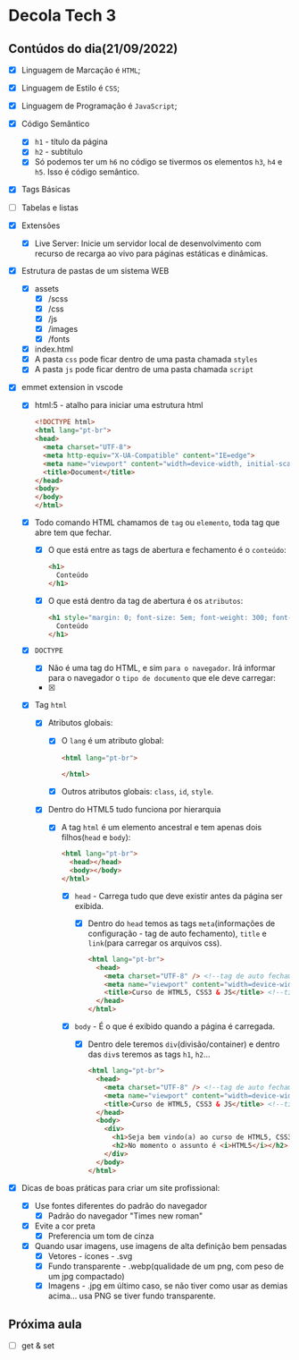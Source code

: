 # Decola Tech 3

## Contúdos do dia(21/09/2022)

- [x] Linguagem de Marcação é `HTML`;
- [x] Linguagem de Estilo é `CSS`;
- [x] Linguagem de Programação é `JavaScript`;
- [x] Código Semântico
  - [x] `h1` - título da página
  - [x] `h2` - subtítulo 
  - [x] Só podemos ter um `h6` no código se tivermos os elementos `h3`, `h4` e `h5`. Isso é código semântico. 
- [x] Tags Básicas
- [ ]  Tabelas e listas

- [x] Extensões
  - [x] Live Server: Inicie um servidor local de desenvolvimento com recurso de recarga ao vivo para páginas estáticas e dinâmicas.

- [x] Estrutura de pastas de um sistema WEB
  - [x] assets
    - [x] /scss
    - [x] /css
    - [x] /js
    - [x] /images
    - [x] /fonts
  - [x] index.html
  - [x] A pasta `css` pode ficar dentro de uma pasta chamada `styles`
  - [x] A pasta `js` pode ficar dentro de uma pasta chamada `script`

- [x] emmet extension in vscode
  - [x] html:5 - atalho para iniciar uma estrutura html
    
    ``` HTML 
    <!DOCTYPE html>
    <html lang="pt-br">
    <head>
      <meta charset="UTF-8">
      <meta http-equiv="X-UA-Compatible" content="IE=edge">
      <meta name="viewport" content="width=device-width, initial-scale=1.0">
      <title>Document</title>
    </head>
    <body>
    </body>
    </html>
    ```

  - [x] Todo comando HTML chamamos de `tag` ou `elemento`, toda tag que abre tem que fechar.
    - [x] O que está entre as tags de abertura e fechamento é o `conteúdo`:
  
      ``` HTML
      <h1>
        Conteúdo
      </h1>
      ```
  
    - [x] O que está dentro da tag de abertura é os `atributos`:

      ``` HTML
      <h1 style="margin: 0; font-size: 5em; font-weight: 300; font-family: 'Robot';">
        Conteúdo
      </h1>
      ```

  - [x] `DOCTYPE` 
    - [x] Não é uma tag do HTML, e sim `para o navegador`. Irá informar para o navegador o `tipo de documento` que ele deve carregar:
    - [x] <!DOCTYPE html>

  - [x] Tag `html`  
    - [x] Atributos globais:
      - [x] O `lang` é um atributo global:
        
        ``` HTML
        <html lang="pt-br">
          
        </html>
        ```

      - [x] Outros atributos globais: `class`, `id`, `style`.

    - [x] Dentro do HTML5 tudo funciona por hierarquia
      - [x] A tag `html` é um elemento ancestral e tem apenas dois filhos(`head` e `body`):

        ``` HTML
        <html lang="pt-br">
          <head></head>
          <body></body>
        </html>
        ```

        - [x] `head` - Carrega tudo que deve existir antes da página ser exibida.
          - [x] Dentro do `head` temos as tags `meta`(informações de configuração - tag de auto fechamento), `title` e `link`(para carregar os arquivos css).
            
            ``` HTML
            <html lang="pt-br">
              <head>
                <meta charset="UTF-8" /> <!--tag de auto fechamento-->
                <meta name="viewport" content="width=device-width, initial-scale=1.0" /> <!--tag de auto fechamento-->
                <title>Curso de HTML5, CSS3 & JS</title> <!--titulo da página na aba do navegador-->
              </head>
            </html>
            ```

        - [x] `body` - É o que é exibido quando a página é carregada.
          - [x] Dentro dele teremos `div`(divisão/container) e dentro das `div`s teremos as tags `h1`, `h2`...

            ``` HTML
            <html lang="pt-br">
              <head>
                <meta charset="UTF-8" /> <!--tag de auto fechamento-->
                <meta name="viewport" content="width=device-width, initial-scale=1.0" /> <!--tag de auto fechamento-->
                <title>Curso de HTML5, CSS3 & JS</title> <!--titulo da página na aba do navegador-->
              </head>
              <body>
                <div>
                  <h1>Seja bem vindo(a) ao curso de HTML5, CSS3 & JavaScript!</h1> <!--somente um h1 por página ou por section-->
                  <h2>No momento o assunto é <i>HTML5</i></h2> <!--tag  h2 - subtítulo; i - itálico-->
                </div>
              </body>
            </html>
            ```

- [x] Dicas de boas práticas para criar um site profissional:
  - [x] Use fontes diferentes do padrão do navegador
    - [x] Padrão do navegador "Times new roman" 
  - [x] Evite a cor preta
    - [x] Preferencia um tom de cinza   
  - [x] Quando usar imagens, use imagens de alta definição bem pensadas        
    - [x] Vetores - ícones - .svg
    - [x] Fundo transparente - .webp(qualidade de um png, com peso de um jpg compactado)
    - [x] Imagens - .jpg em último caso, se não tiver como usar as demias acima... usa PNG se tiver fundo transparente.

## Próxima aula

- [ ] get & set
